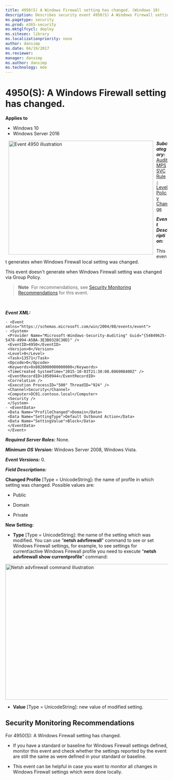 ```yaml
---
title: 4950(S) A Windows Firewall setting has changed. (Windows 10)
description: Describes security event 4950(S) A Windows Firewall setting has changed.
ms.pagetype: security
ms.prod: m365-security
ms.mktglfcycl: deploy
ms.sitesec: library
ms.localizationpriority: none
author: dansimp
ms.date: 04/19/2017
ms.reviewer: 
manager: dansimp
ms.author: dansimp
ms.technology: mde
---
```


# 4950(S): A Windows Firewall setting has changed.

**Applies to**
-   Windows 10
-   Windows Server 2016


<img src="images/event-4950.png" alt="Event 4950 illustration" width="449" height="354" hspace="10" align="left" />

***Subcategory:***&nbsp;[Audit MPSSVC Rule-Level Policy Change](audit-mpssvc-rule-level-policy-change.md)

***Event Description:***

This event generates when Windows Firewall local setting was changed.

This event doesn't generate when Windows Firewall setting was changed via Group Policy.

> **Note**&nbsp;&nbsp;For recommendations, see [Security Monitoring Recommendations](#security-monitoring-recommendations) for this event.

<br clear="all">

***Event XML:***
```
- <Event xmlns="https://schemas.microsoft.com/win/2004/08/events/event">
- <System>
 <Provider Name="Microsoft-Windows-Security-Auditing" Guid="{54849625-5478-4994-A5BA-3E3B0328C30D}" /> 
 <EventID>4950</EventID> 
 <Version>0</Version> 
 <Level>0</Level> 
 <Task>13571</Task> 
 <Opcode>0</Opcode> 
 <Keywords>0x8020000000000000</Keywords> 
 <TimeCreated SystemTime="2015-10-03T21:38:08.086908400Z" /> 
 <EventRecordID>1050944</EventRecordID> 
 <Correlation /> 
 <Execution ProcessID="500" ThreadID="924" /> 
 <Channel>Security</Channel> 
 <Computer>DC01.contoso.local</Computer> 
 <Security /> 
 </System>
- <EventData>
 <Data Name="ProfileChanged">Domain</Data> 
 <Data Name="SettingType">Default Outbound Action</Data> 
 <Data Name="SettingValue">Block</Data> 
 </EventData>
 </Event>

```

***Required Server Roles:*** None.

***Minimum OS Version:*** Windows Server 2008, Windows Vista.

***Event Versions:*** 0.

***Field Descriptions:***

**Changed Profile** \[Type = UnicodeString\]**:** the name of profile in which setting was changed. Possible values are:

-   Public

-   Domain

-   Private

**New Setting:**

-   **Type** \[Type = UnicodeString\]: the name of the setting which was modified. You can use “**netsh advfirewall**” command to see or set Windows Firewall settings, for example, to see settings for current\\active Windows Firewall profile you need to execute “**netsh advfirewall show currentprofile**” command:

<img src="images/netsh-advfirewall-command.png" alt="Netsh advfirewall command illustration" width="951" height="422" />

-   **Value** \[Type = UnicodeString\]: new value of modified setting.

## Security Monitoring Recommendations

For 4950(S): A Windows Firewall setting has changed.

-   If you have a standard or baseline for Windows Firewall settings defined, monitor this event and check whether the settings reported by the event are still the same as were defined in your standard or baseline.

-   This event can be helpful in case you want to monitor all changes in Windows Firewall settings which were done locally.

